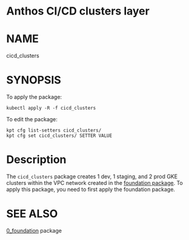 Anthos CI/CD clusters layer
==================================================

# NAME

  cicd_clusters

# SYNOPSIS

To apply the package:

    kubectl apply -R -f cicd_clusters

To edit the package:

    kpt cfg list-setters cicd_clusters/
    kpt cfg set cicd_clusters/ SETTER VALUE

# Description

The `cicd_clusters` package creates 1 dev, 1 staging, and 2 prod GKE clusters within the VPC network created in the [foundation package](../0_foundation/). To apply this package, you need to first apply the foundation package.

# SEE ALSO

[0_foundation](../0_foundation/) package

